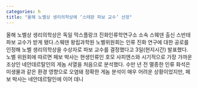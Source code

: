 ```yaml
---
categories: h
title: "올해 노벨상 생리의학상에 ‘스테판 파보 교수’ 선정"
---
```

올해 노벨상 생리의학상은 독일 막스플랑크 진화인류학연구소 소속 스웨덴 출신 스반테 파보 교수가 받게 됐다.스웨덴 왕립과학원 노벨위원회는 인류 진화 연구에 대한 공로를 인정해 노벨 생리의학상을 수상자로 파보 교수를 결정했다고 3일(현지시간) 발표했다.노벨 위원회에 따르면 페보 박사는 현생인류인 호모 사피엔스와 시기적으로 가장 가까운 조상인 네안데르탈인의 게놈 서열을 처음으로 분석했다. 수만 년 전 멸종한 인류 화석은 미생물과 같은 환경 영향으로 오염돼 정확한 게놈 분석이 매우 어려운 상황이었지만, 페보 박사는 네안데르탈인에 이어 데니